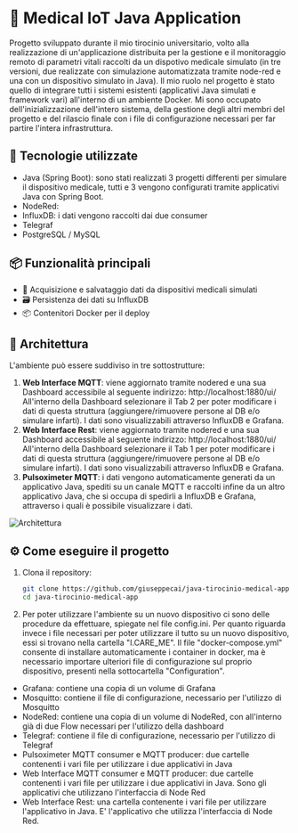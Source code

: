 # 🏥 Medical IoT Java Application

Progetto sviluppato durante il mio tirocinio universitario, volto alla realizzazione di un'applicazione distribuita per la gestione e il monitoraggio remoto di parametri vitali raccolti da un dispotivo medicale simulato (in tre versioni, due realizzate con simulazione automatizzata tramite node-red e una con un dispositivo simulato in Java). Il mio ruolo nel progetto è stato quello di integrare tutti i sistemi esistenti (applicativi Java simulati e framework vari) all'interno di un ambiente Docker. Mi sono occupato dell'inizializzazione dell'intero sistema, della gestione degli altri membri del progetto e del rilascio finale con i file di configurazione necessari per far partire l'intera infrastruttura.

## 🚀 Tecnologie utilizzate

- Java (Spring Boot): sono stati realizzati 3 progetti differenti per simulare il dispositivo medicale, tutti e 3 vengono configurati tramite applicativi Java con Spring Boot.
- NodeRed: 
- InfluxDB: i dati vengono raccolti dai due consumer
- Telegraf
- PostgreSQL / MySQL


## 📦 Funzionalità principali

- 🔄 Acquisizione e salvataggio dati da dispositivi medicali simulati
- 🗃️ Persistenza dei dati su InfluxDB
- 📦 Contenitori Docker per il deploy

## 🧱 Architettura

L'ambiente può essere suddiviso in tre sottostrutture:
  1. **Web Interface MQTT**: viene aggiornato tramite nodered e una sua Dashboard accessibile al seguente indirizzo: http://localhost:1880/ui/ All'interno della Dashboard selezionare il Tab 2 per poter modificare i dati di questa struttura (aggiungere/rimuovere persone al DB e/o simulare infarti). I dati sono visualizzabili attraverso InfluxDB e Grafana.
  2. **Web Interface Rest**: viene aggiornato tramite nodered e una sua Dashboard accessibile al seguente indirizzo: http://localhost:1880/ui/ All'interno della Dashboard selezionare il Tab 1 per poter modificare i dati di questa struttura (aggiungere/rimuovere persone al DB e/o simulare infarti). I dati sono visualizzabili attraverso InfluxDB e Grafana. 
  3. **Pulsoximeter MQTT**: i dati vengono automaticamente generati da un applicativo Java, spediti su un canale MQTT e raccolti infine da un altro applicativo Java, che si occupa di spedirli a InfluxDB e Grafana, attraverso i quali è possibile visualizzare i dati.

![Architettura](https://drive.google.com/uc?id=1sMwGDQGTuZpesI2FNJhHgDyzzZghnryX)

## ⚙️ Come eseguire il progetto

1. Clona il repository:
   ```bash
   git clone https://github.com/giuseppecai/java-tirocinio-medical-app.git
   cd java-tirocinio-medical-app
   
2. Per poter utilizzare l'ambiente su un nuovo dispositivo ci sono delle procedure da effettuare, spiegate nel file config.ini. Per quanto riguarda invece i file necessari per poter utilizzare il tutto su un nuovo dispositivo, essi si trovano nella cartella "I.CARE_ME". Il file "docker-compose.yml" consente di installare automaticamente i container in docker, ma è necessario importare ulteriori file di configurazione sul proprio dispositivo, presenti nella sottocartella "Configuration".
- Grafana: contiene una copia di un volume di Grafana
- Mosquitto: contiene il file di configurazione, necessario per l'utilizzo di Mosquitto
- NodeRed: contiene una copia di un volume di NodeRed, con all'interno già di due Flow necessari per l'utilizzo della dashboard
- Telegraf: contiene il file di configurazione, necessario per l'utilizzo di Telegraf
- Pulsoximeter MQTT consumer e MQTT producer: due cartelle contenenti i vari file per utilizzare i due applicativi in Java
- Web Interface MQTT consumer e MQTT producer: due cartelle contenenti i vari file per utilizzare i due applicativi in Java. Sono gli applicativi che utilizzano l'interfaccia di Node Red
- Web Interface Rest: una cartella contenente i vari file per utilizzare l'applicativo in Java. E' l'applicativo che utilizza l'interfaccia di Node Red.
